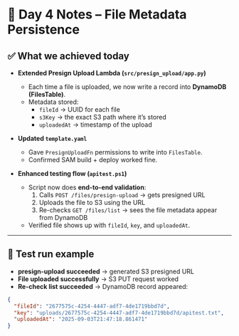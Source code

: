 # 📌 Day 4 Notes – File Metadata Persistence

## ✅ What we achieved today
- **Extended Presign Upload Lambda (`src/presign_upload/app.py`)**
  - Each time a file is uploaded, we now write a record into **DynamoDB (FilesTable)**.
  - Metadata stored:  
    - `fileId` → UUID for each file  
    - `s3Key` → the exact S3 path where it’s stored  
    - `uploadedAt` → timestamp of the upload  

- **Updated `template.yaml`**
  - Gave `PresignUploadFn` permissions to write into `FilesTable`.  
  - Confirmed SAM build + deploy worked fine.  

- **Enhanced testing flow (`apitest.ps1`)**
  - Script now does **end-to-end validation**:  
    1. Calls `POST /files/presign-upload` → gets presigned URL  
    2. Uploads the file to S3 using the URL  
    3. Re-checks `GET /files/list` → sees the file metadata appear from DynamoDB  
  - Verified file shows up with `fileId`, `key`, and `uploadedAt`.  

---

## 🧪 Test run example
- **presign-upload succeeded** → generated S3 presigned URL  
- **File uploaded successfully** → S3 PUT request worked  
- **Re-check list succeeded** → DynamoDB record appeared:
```json
{
  "fileId": "2677575c-4254-4447-adf7-4de1719bbd7d",
  "key": "uploads/2677575c-4254-4447-adf7-4de1719bbd7d/apitest.txt",
  "uploadedAt": "2025-09-03T21:47:18.861471"
}
